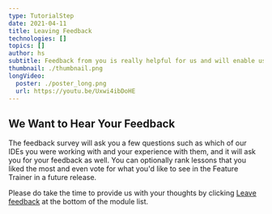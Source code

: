 ```yaml
---
type: TutorialStep
date: 2021-04-11
title: Leaving Feedback 
technologies: []
topics: []
author: hs
subtitle: Feedback from you is really helpful for us and will enable us to provide more modules and lessons in the IDE Feature Trainer.
thumbnail: ./thumbnail.png
longVideo:
  poster: ./poster_long.png
  url: https://youtu.be/Uxwi4ibDoHE
---
```


## We Want to Hear Your Feedback
The feedback survey will ask you a few questions such as which of our IDEs you were working with and your experience with them, and it will ask you for your feedback as well. You can optionally rank lessons that you liked the most and even vote for what you'd like to see in the Feature Trainer in a future release.  

Please do take the time to provide us with your thoughts by clicking [Leave feedback](https://surveys.jetbrains.com/s3/features-trainer-feedback-java) at the bottom of the module list. 